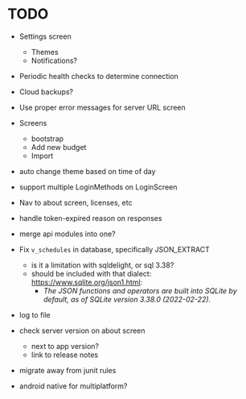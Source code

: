 # TODO

- Settings screen
  - Themes
  - Notifications?
- Periodic health checks to determine connection
- Cloud backups?
- Use proper error messages for server URL screen

- Screens
  - bootstrap
  - Add new budget
  - Import

- auto change theme based on time of day

- support multiple LoginMethods on LoginScreen

- Nav to about screen, licenses, etc

- handle token-expired reason on responses

- merge api modules into one?

- Fix `v_schedules` in database, specifically JSON_EXTRACT
  - is it a limitation with sqldelight, or sql 3.38?
  - should be included with that dialect: https://www.sqlite.org/json1.html:
    - *The JSON functions and operators are built into SQLite by default, as of SQLite version 3.38.0 (2022-02-22).*

- log to file

- check server version on about screen
  - next to app version?
  - link to release notes

- migrate away from junit rules

- android native for multiplatform?

